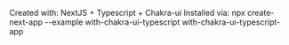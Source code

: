 
Created with: NextJS + Typescript + Chakra-ui
Installed via: npx create-next-app --example with-chakra-ui-typescript with-chakra-ui-typescript-app
